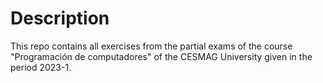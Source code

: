 # Description

This repo contains all exercises from the partial exams of the course "Programación de computadores" of the CESMAG University given in the period 2023-1.
